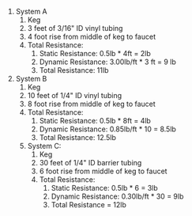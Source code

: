 1. System A
	1. Keg
	2. 3 feet of 3/16" ID vinyl tubing
	3. 4 foot rise from middle of keg to faucet
	4. Total Resistance:
		1. Static Resistance: 0.5lb * 4ft = 2lb
		2. Dynamic Resistance: 3.00lb/ft * 3 ft = 9 lb
		3. Total Resistance: 11lb
2. System B
	1. Keg
	2. 10 feet of 1/4" ID vinyl tubing
	3. 8 foot rise from middle of keg to faucet
	4. Total Resistance:
		1. Static Resistance: 0.5lb * 8ft = 4lb
		2. Dynamic Resistance: 0.85lb/ft * 10 = 8.5lb
		3. Total Resistance: 12.5lb
	5. System C:
		1. Keg
		2. 30 feet of 1/4" ID barrier tubing
		3. 6 foot rise from middle of keg to faucet
		4. Total Resistance:
			1. Static Resistance: 0.5lb * 6 = 3lb
			2. Dynamic Resistance: 0.30lb/ft * 30 = 9lb
			3. Total Resistance = 12lb